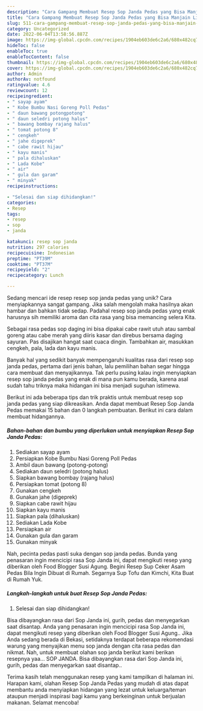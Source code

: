 ```yaml
---
description: "Cara Gampang Membuat Resep Sop Janda Pedas yang Bisa Manjain Lidah"
title: "Cara Gampang Membuat Resep Sop Janda Pedas yang Bisa Manjain Lidah"
slug: 511-cara-gampang-membuat-resep-sop-janda-pedas-yang-bisa-manjain-lidah
category: Uncategorized
date: 2022-06-04T13:58:56.887Z
image: https://img-global.cpcdn.com/recipes/1904eb603de6c2a6/680x482cq70/resep-sop-janda-pedas-foto-resep-utama.jpg
hideToc: false
enableToc: true
enableTocContent: false
thumbnail: https://img-global.cpcdn.com/recipes/1904eb603de6c2a6/680x482cq70/resep-sop-janda-pedas-foto-resep-utama.jpg
cover: https://img-global.cpcdn.com/recipes/1904eb603de6c2a6/680x482cq70/resep-sop-janda-pedas-foto-resep-utama.jpg
author: Admin
authorAv: notfound
ratingvalue: 4.6
reviewcount: 12
recipeingredient:
- " sayap ayam"
- " Kobe Bumbu Nasi Goreng Poll Pedas"
- " daun bawang potongpotong"
- " daun seledri potong halus"
- " bawang bombay rajang halus"
- " tomat potong 8"
- " cengkeh"
- " jahe digeprek"
- " cabe rawit hijau"
- " kayu manis"
- " pala dihaluskan"
- " Lada Kobe"
- " air"
- " gula dan garam"
- " minyak"
recipeinstructions:

- "Selesai dan siap dihidangkan!"
categories:
- Resep
tags:
- resep
- sop
- janda

katakunci: resep sop janda 
nutrition: 297 calories
recipecuisine: Indonesian
preptime: "PT39M"
cooktime: "PT37M"
recipeyield: "2"
recipecategory: Lunch

---
```





Sedang mencari ide resep resep sop janda pedas yang unik? Cara menyiapkannya sangat gampang. Jika salah mengolah maka hasilnya akan hambar dan bahkan tidak sedap. Padahal resep sop janda pedas yang enak harusnya sih memiliki aroma dan cita rasa yang bisa memancing selera Kita.





Sebagai rasa pedas sop daging ini bisa dipakai cabe rawit utuh atau sambal goreng atau cabe merah yang diiris kasar dan direbus bersama daging sayuran. Pas disajikan hangat saat cuaca dingin. Tambahkan air, masukkan cengkeh, pala, lada dan kayu manis.

Banyak hal yang sedikit banyak mempengaruhi kualitas rasa dari resep sop janda pedas, pertama dari jenis bahan, lalu pemilihan bahan segar hingga cara membuat dan menyajikannya. Tak perlu pusing kalau ingin menyiapkan resep sop janda pedas yang enak di mana pun kamu berada, karena asal sudah tahu triknya maka hidangan ini bisa menjadi suguhan istimewa.






Berikut ini ada beberapa tips dan trik praktis untuk membuat resep sop janda pedas yang siap dikreasikan. Anda dapat membuat Resep Sop Janda Pedas memakai 15 bahan dan 0 langkah pembuatan. Berikut ini cara dalam membuat hidangannya.

<!--inarticleads1-->

##### Bahan-bahan dan bumbu yang diperlukan untuk menyiapkan Resep Sop Janda Pedas:

1. Sediakan  sayap ayam
1. Persiapkan  Kobe Bumbu Nasi Goreng Poll Pedas
1. Ambil  daun bawang (potong-potong)
1. Sediakan  daun seledri (potong halus)
1. Siapkan  bawang bombay (rajang halus)
1. Persiapkan  tomat (potong 8)
1. Gunakan  cengkeh
1. Gunakan  jahe (digeprek)
1. Siapkan  cabe rawit hijau
1. Siapkan  kayu manis
1. Siapkan  pala (dihaluskan)
1. Sediakan  Lada Kobe
1. Persiapkan  air
1. Gunakan  gula dan garam
1. Gunakan  minyak


Nah, pecinta pedas pasti suka dengan sop janda pedas. Bunda yang penasaran ingin mencicipi rasa Sop Janda ini, dapat mengikuti resep yang diberikan oleh Food Blogger Susi Agung. Begini Resep Sup Ceker Asam Pedas Bila Ingin Dibuat di Rumah. Segarnya Sup Tofu dan Kimchi, Kita Buat di Rumah Yuk. 

<!--inarticleads2-->

##### Langkah-langkah untuk buat Resep Sop Janda Pedas:


1. Selesai dan siap dihidangkan!

Bisa dibayangkan rasa dari Sop Janda ini, gurih, pedas dan menyegarkan saat disantap. Anda yang penasaran ingin mencicipi rasa Sop Janda ini, dapat mengikuti resep yang diberikan oleh Food Blogger Susi Agung.. Jika Anda sedang berada di Bekasi, setidaknya terdapat beberapa rekomendasi warung yang menyajikan menu sop janda dengan cita rasa pedas dan nikmat. Nah, untuk membuat olahan sop janda berikut kami berikan resepnya yaa… SOP JANDA. Bisa dibayangkan rasa dari Sop Janda ini, gurih, pedas dan menyegarkan saat disantap.. 

Terima kasih telah menggunakan resep yang kami tampilkan di halaman ini. Harapan kami, olahan Resep Sop Janda Pedas yang mudah di atas dapat membantu anda menyiapkan hidangan yang lezat untuk keluarga/teman ataupun menjadi inspirasi bagi kamu yang berkeinginan untuk berjualan makanan. Selamat mencoba!

